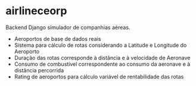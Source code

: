 # airlineceorp
Backend Django simulador de companhias aéreas.

- Aeroportos de base de dados reais
- Sistema para cálculo de rotas considerando a Latitude e Longitude do Aeroporto
- Duração das rotas corresponde à distância e à velocidade de Aeronave
- Consumo de combustível correspondente ao consumo da aeronave e à distância percorrida
- Rating de aeroportos para cálculo variável de rentabilidade das rotas
